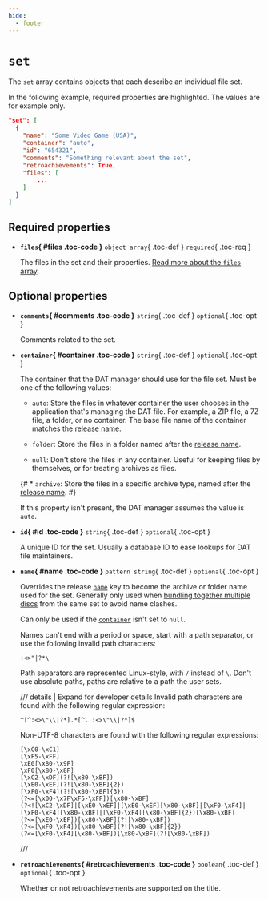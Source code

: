```yaml
---
hide:
  - footer
---
```


# `set`

The `set` array contains objects that each describe an individual file set.

In the following example, required properties are highlighted. The values are for example
only.

``` {.json .copy hl_lines="8-10"}
"set": [
  {
    "name": "Some Video Game (USA)",
    "container": "auto",
    "id": "654321",
    "comments": "Something relevant about the set",
    "retroachievements": True,
    "files": [
        ...
    ]
  }
]
```

## Required properties

<div class="definition-list" markdown>

* **`files`{ #files .toc-code }** `object array`{ .toc-def } `required`{ .toc-req }

    The files in the set and their properties.
    [Read more about the `files` array](files-set.md).

</div>

## Optional properties

<div class="definition-list" markdown>

* **`comments`{ #comments .toc-code }** `string`{ .toc-def } `optional`{ .toc-opt }

    Comments related to the set.

* **`container`{ #container .toc-code }** `string`{ .toc-def } `optional`{ .toc-opt }

    The container that the DAT manager should use for the file set. Must be one of the
    following values:

    * `auto`: Store the files in whatever container the user chooses in the
      application that's managing the DAT file. For example, a ZIP file, a 7Z file,
      a folder, or no container. The base file name of the container matches the
      [release name](releases.md#name).

    * `folder`: Store the files in a folder named after the
      [release name](releases.md#name).

    * `null`: Don't store the files in any container. Useful for keeping files by
      themselves, or for treating archives as files.

    {# * `archive`: Store the files in a specific archive type, named after the
      [release name](releases.md#name). #}

    If this property isn't present, the DAT manager assumes the value is `auto`.

* **`id`{ #id .toc-code }** `string`{ .toc-def } `optional`{ .toc-opt }

    A unique ID for the set. Usually a database ID to ease lookups for DAT file
    maintainers.

* **`name`{ #name .toc-code }** `pattern string`{ .toc-def } `optional`{ .toc-opt }

    Overrides the release [`name`](releases.md#name) key to become the archive or folder
    name used for the set. Generally only used when
    [bundling together multiple discs](discs.md) from the same set to avoid name clashes.

    Can only be used if the [`container`](#container) isn't set to `null`.

    Names can't end with a period or space, start with a path separator, or use the
    following invalid path characters:

    ```
    :<>"|?*\
    ```

    Path separators are represented Linux-style, with `/` instead of `\`. Don't use
    absolute paths, paths are relative to a path the user sets.

    /// details | Expand for developer details
    Invalid path characters are found with the following regular expression:

    ``` {.text .copy}
    ^[^:<>\"\\|?*].*[^. :<>\"\\|?*]$
    ```

    Non-UTF-8 characters are found with the following regular expressions:

    ``` {.text .copy}
    [\xC0-\xC1]
    [\xF5-\xFF]
    \xE0[\x80-\x9F]
    \xF0[\x80-\x8F]
    [\xC2-\xDF](?![\x80-\xBF])
    [\xE0-\xEF](?![\x80-\xBF]{2})
    [\xF0-\xF4](?![\x80-\xBF]{3})
    (?<=[\x00-\x7F\xF5-\xFF])[\x80-\xBF]
    (?<![\xC2-\xDF]|[\xE0-\xEF]|[\xE0-\xEF][\x80-\xBF]|[\xF0-\xF4]|[\xF0-\xF4][\x80-\xBF]|[\xF0-\xF4][\x80-\xBF]{2})[\x80-\xBF]
    (?<=[\xE0-\xEF])[\x80-\xBF](?![\x80-\xBF])
    (?<=[\xF0-\xF4])[\x80-\xBF](?![\x80-\xBF]{2})
    (?<=[\xF0-\xF4][\x80-\xBF])[\x80-\xBF](?![\x80-\xBF])
    ```
    ///

* **`retroachievements`{ #retroachievements .toc-code }** `boolean`{ .toc-def } `optional`{ .toc-opt }

    Whether or not retroachievements are supported on the title.

</div>
